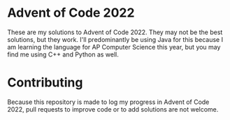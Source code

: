 # Advent of Code 2022
These are my solutions to Advent of Code 2022. They may not be the best solutions, but they work. I'll predominantly be using Java for this because I am learning the language for AP Computer Science this year, but you may find me using C++ and Python as well.

# Contributing

Because this repository is made to log my progress in Advent of Code 2022, pull requests to improve code or to add solutions are not welcome.
